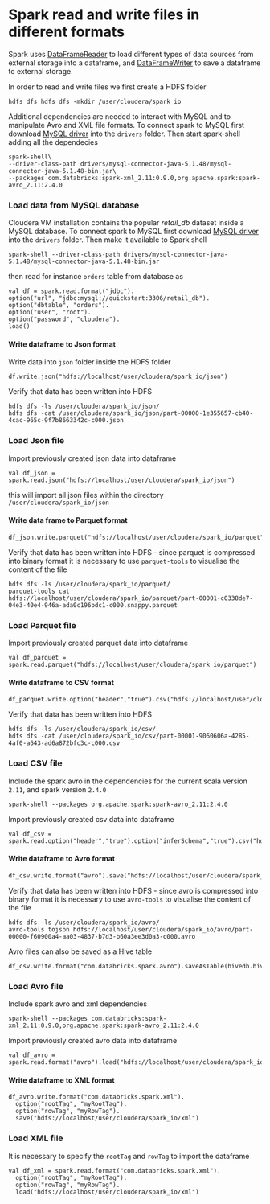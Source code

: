 # Spark read and write files in different formats

Spark uses [DataFrameReader](https://spark.apache.org/docs/latest/api/scala/index.html#org.apache.spark.sql.DataFrameReader) to load different types of data sources from external storage into a dataframe, and [DataFrameWriter](https://spark.apache.org/docs/latest/api/scala/index.html#org.apache.spark.sql.DataFrameWriter
) to save a dataframe to external storage. 

In order to read and write files we first create a HDFS folder
```
hdfs dfs hdfs dfs -mkdir /user/cloudera/spark_io
```

Additional dependencies are needed to interact with MySQL and to manipulate Avro and XML file formats. To connect spark to MySQL first download [MySQL driver](https://dev.mysql.com/downloads/connector/j/5.1.html) into the `drivers` folder. Then start spark-shell adding all the dependecies
```
spark-shell\
--driver-class-path drivers/mysql-connector-java-5.1.48/mysql-connector-java-5.1.48-bin.jar\
--packages com.databricks:spark-xml_2.11:0.9.0,org.apache.spark:spark-avro_2.11:2.4.0

```

### Load data from MySQL database
Cloudera VM installation contains the popular *retail_db* dataset inside a MySQL database. To connect spark to MySQL first download [MySQL driver](https://dev.mysql.com/downloads/connector/j/5.1.html) into the `drivers` folder. Then make it available to Spark shell
```
spark-shell --driver-class-path drivers/mysql-connector-java-5.1.48/mysql-connector-java-5.1.48-bin.jar 
```
then read for instance `orders` table from database as
```
val df = spark.read.format("jdbc").
option("url", "jdbc:mysql://quickstart:3306/retail_db").
option("dbtable", "orders").
option("user", "root").
option("password", "cloudera").
load()
```
#### Write dataframe to Json format 
Write data into `json` folder inside the HDFS folder
```
df.write.json("hdfs://localhost/user/cloudera/spark_io/json")
```
Verify that data has been written into HDFS
```
hdfs dfs -ls /user/cloudera/spark_io/json/
hdfs dfs -cat /user/cloudera/spark_io/json/part-00000-1e355657-cb40-4cac-965c-9f7b8663342c-c000.json
```
### Load Json file
Import previously created json data into dataframe
```
val df_json = spark.read.json("hdfs://localhost/user/cloudera/spark_io/json")
```
this will import all json files within the directory `/user/cloudera/spark_io/json`
#### Write data frame to Parquet format
```
df_json.write.parquet("hdfs://localhost/user/cloudera/spark_io/parquet")
```
Verify that data has been written into HDFS - since parquet is compressed into binary format it is necessary to use `parquet-tools` to visualise the content of the file
```
hdfs dfs -ls /user/cloudera/spark_io/parquet/
parquet-tools cat hdfs://localhost/user/cloudera/spark_io/parquet/part-00001-c0338de7-04e3-40e4-946a-ada0c196bdc1-c000.snappy.parquet
```
### Load Parquet file
Import previously created parquet data into dataframe
```
val df_parquet = spark.read.parquet("hdfs://localhost/user/cloudera/spark_io/parquet")
```
#### Write dataframe to CSV format
```
df_parquet.write.option("header","true").csv("hdfs://localhost/user/cloudera/spark_io/csv")
```
Verify that data has been written into HDFS 
```
hdfs dfs -ls /user/cloudera/spark_io/csv/
hdfs dfs -cat /user/cloudera/spark_io/csv/part-00001-9060606a-4285-4af0-a643-ad6a872bfc3c-c000.csv
```
### Load CSV file
Include the spark avro in the dependencies for the current scala version `2.11`, and spark version `2.4.0`
```
spark-shell --packages org.apache.spark:spark-avro_2.11:2.4.0
```
Import previously created csv data into dataframe
```
val df_csv = spark.read.option("header","true").option("inferSchema","true").csv("hdfs://localhost/user/cloudera/spark_io/csv")
```
#### Write dataframe to Avro format
```
df_csv.write.format("avro").save("hdfs://localhost/user/cloudera/spark_io/avro")
```
Verify that data has been written into HDFS - since avro is compressed into binary format it is necessary to use `avro-tools` to visualise the content of the file 
```
hdfs dfs -ls /user/cloudera/spark_io/avro/
avro-tools tojson hdfs://localhost/user/cloudera/spark_io/avro/part-00000-f60900a4-aa03-4837-b7d3-b60a3ee3d0a3-c000.avro
```
Avro files can also be saved as a Hive table
```
df_csv.write.format("com.databricks.spark.avro").saveAsTable(hivedb.hivetable_avro)
```
### Load Avro file
Include spark avro and xml dependencies 
```
spark-shell --packages com.databricks:spark-xml_2.11:0.9.0,org.apache.spark:spark-avro_2.11:2.4.0
```
Import previously created avro data into dataframe
```
val df_avro = spark.read.format("avro").load("hdfs://localhost/user/cloudera/spark_io/avro")
```
#### Write dataframe to XML format
```
df_avro.write.format("com.databricks.spark.xml").
  option("rootTag", "myRootTag").
  option("rowTag", "myRowTag").
  save("hdfs://localhost/user/cloudera/spark_io/xml")
```
### Load XML file
It is necessary to specify the `rootTag` and `rowTag` to import the dataframe
```
val df_xml = spark.read.format("com.databricks.spark.xml").
  option("rootTag", "myRootTag").
  option("rowTag", "myRowTag").
  load("hdfs://localhost/user/cloudera/spark_io/xml")
```



